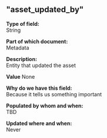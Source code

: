 ## "asset_updated_by"

**Type of field:**  
String  

**Part of which document:**  
Metadata

**Description:**  
Entity that updated the asset

**Value**
None

**Why do we have this field:**  
Because it tells us something important  

**Populated by whom and when:**  
TBD

**Updated where and when:**  
Never
